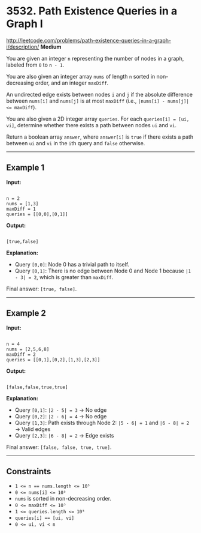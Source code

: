 # 3532. Path Existence Queries in a Graph I
http://leetcode.com/problems/path-existence-queries-in-a-graph-i/description/
**Medium**

You are given an integer `n` representing the number of nodes in a graph, labeled from `0` to `n - 1`.

You are also given an integer array `nums` of length `n` sorted in non-decreasing order, and an integer `maxDiff`.

An undirected edge exists between nodes `i` and `j` if the absolute difference between `nums[i]` and `nums[j]` is at most `maxDiff` (i.e., `|nums[i] - nums[j]| <= maxDiff`).

You are also given a 2D integer array `queries`. For each `queries[i] = [ui, vi]`, determine whether there exists a path between nodes `ui` and `vi`.

Return a boolean array `answer`, where `answer[i]` is `true` if there exists a path between `ui` and `vi` in the `i`th query and `false` otherwise.

---

## Example 1

**Input:**
```

n = 2
nums = [1,3]
maxDiff = 1
queries = [[0,0],[0,1]]

```

**Output:**
```

[true,false]

```

**Explanation:**

- Query `[0,0]`: Node 0 has a trivial path to itself.
- Query `[0,1]`: There is no edge between Node 0 and Node 1 because `|1 - 3| = 2`, which is greater than `maxDiff`.

Final answer: `[true, false]`.

---

## Example 2

**Input:**
```

n = 4
nums = [2,5,6,8]
maxDiff = 2
queries = [[0,1],[0,2],[1,3],[2,3]]

```

**Output:**
```

[false,false,true,true]

```

**Explanation:**

- Query `[0,1]`: `|2 - 5| = 3` → No edge
- Query `[0,2]`: `|2 - 6| = 4` → No edge
- Query `[1,3]`: Path exists through Node 2:
  `|5 - 6| = 1` and `|6 - 8| = 2` → Valid edges
- Query `[2,3]`: `|6 - 8| = 2` → Edge exists

Final answer: `[false, false, true, true]`.

---

## Constraints

- `1 <= n == nums.length <= 10⁵`
- `0 <= nums[i] <= 10⁵`
- `nums` is sorted in non-decreasing order.
- `0 <= maxDiff <= 10⁵`
- `1 <= queries.length <= 10⁵`
- `queries[i] == [ui, vi]`
- `0 <= ui, vi < n`
